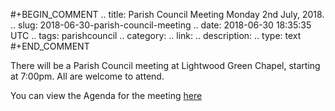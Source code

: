 #+BEGIN_COMMENT
.. title: Parish Council Meeting Monday 2nd July, 2018.
.. slug: 2018-06-30-parish-council-meeting
.. date: 2018-06-30 18:35:35 UTC
.. tags: parishcouncil
.. category:
.. link:
.. description:
.. type: text
#+END_COMMENT

There will be a Parish Council meeting at Lightwood Green Chapel, starting at 7:00pm. All are welcome to attend.

You can view the Agenda for the meeting [here](https://drive.google.com/drive/folders/1lpTzaSxBDfnX2wDwaUXKzsh_0kRkZSlB)
